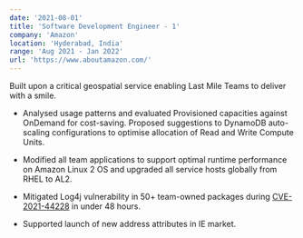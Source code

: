 ```yaml
---
date: '2021-08-01'
title: 'Software Development Engineer - 1'
company: 'Amazon'
location: 'Hyderabad, India'
range: 'Aug 2021 - Jan 2022'
url: 'https://www.aboutamazon.com/'
---
```


Built upon a critical geospatial service enabling Last Mile Teams to deliver with a smile.

- Analysed usage patterns and evaluated Provisioned capacities against OnDemand for cost-saving. Proposed suggestions to DynamoDB auto-scaling configurations to optimise allocation of Read and Write Compute Units.

- Modified all team applications to support optimal runtime performance on Amazon Linux 2 OS and upgraded all service hosts globally from RHEL to AL2.

- Mitigated Log4j vulnerability in 50+ team-owned packages during [CVE-2021-44228](https://nvd.nist.gov/vuln/detail/CVE-2021-44228) in under 48 hours.

- Supported launch of new address attributes in IE market.